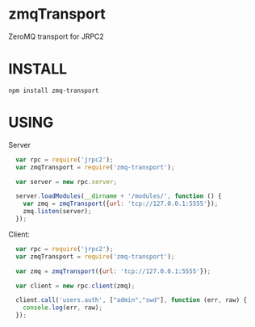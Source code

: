 zmqTransport
=====

ZeroMQ transport for JRPC2

INSTALL
======
```
npm install zmq-transport
```


USING
=====

Server

```javascript
  var rpc = require('jrpc2');
  var zmqTransport = require('zmq-transport');

  var server = new rpc.server;  

  server.loadModules(__dirname + '/modules/', function () {
    var zmq = zmqTransport({url: 'tcp://127.0.0.1:5555'});
    zmq.listen(server);
  });
```

Client:

```javascript
  var rpc = require('jrpc2');
  var zmqTransport = require('zmq-transport');

  var zmq = zmqTransport({url: 'tcp://127.0.0.1:5555'});

  var client = new rpc.client(zmq);

  client.call('users.auth', ["admin","swd"], function (err, raw) {
    console.log(err, raw);
  });
```